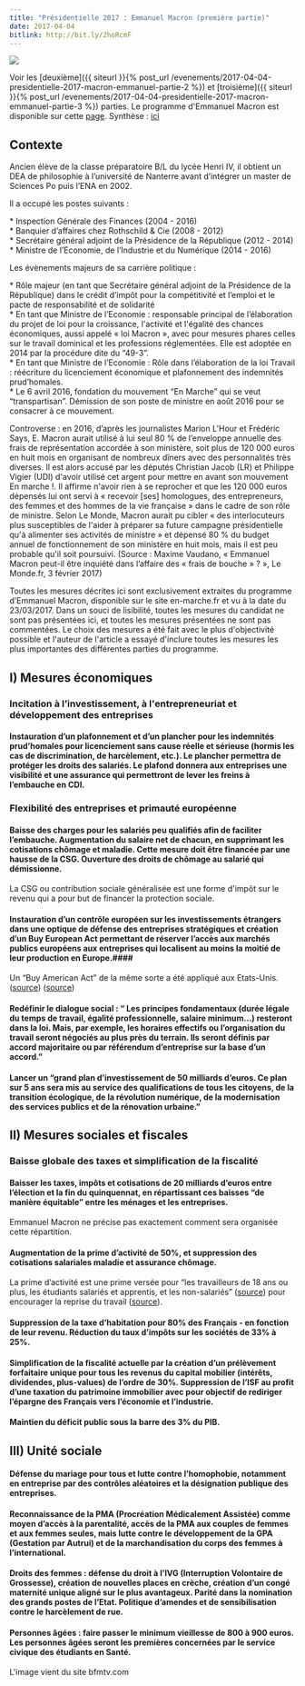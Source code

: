 ```yaml
---
title: "Présidentielle 2017 : Emmanuel Macron (première partie)"
date: 2017-04-04
bitlink: http://bit.ly/2hoRcmF
---
```


<img src="/images/21e61bb6f3f978d3d1c96e89c9d9f.jpeg" style="float: center"/> 

Voir les [deuxième]({{ siteurl }}{% post_url /evenements/2017-04-04-presidentielle-2017-macron-emmanuel-partie-2 %}) et [troisième]({{ siteurl }}{% post_url /evenements/2017-04-04-presidentielle-2017-macron-emmanuel-partie-3 %}) parties. Le programme d'Emmanuel Macron est disponible sur cette [page](http://www.en-marche.fr/emmanuel-macron/le-programme). Synthèse : [ici](http://www.cnewsmatin.fr/politique/2017-03-19/presidentielle-2017-le-programme-demmanuel-macron-744341)

## Contexte ##

Ancien élève de la classe préparatoire B/L du lycée Henri IV, il obtient un DEA de philosophie à l’université de Nanterre avant d’intégrer un master de Sciences Po puis l’ENA en 2002.

Il a occupé les postes suivants :
<p>
* Inspection Générale des Finances (2004 - 2016)<br>
* Banquier d’affaires chez Rothschild & Cie (2008 - 2012)<br>
* Secrétaire général adjoint de la Présidence de la République (2012 - 2014)<br>
* Ministre de l’Economie, de l’Industrie et du Numérique (2014 - 2016)
</p>

Les évènements majeurs de sa carrière politique :

<p>
* Rôle majeur (en tant que Secrétaire général adjoint de la Présidence de la République) dans le crédit d’impôt pour la compétitivité et l’emploi et le pacte de responsabilité et de solidarité<br>
* En tant que Ministre de l’Economie : responsable principal de l’élaboration du projet de loi pour la croissance, l'activité et l'égalité des chances économiques, aussi appelé « loi Macron », avec pour mesures phares celles sur le travail dominical et les professions réglementées. Elle est adoptée en 2014 par la procédure dite du “49-3”.<br>
* En tant que Ministre de l’Economie : Rôle dans l’élaboration de la loi Travail : réécriture du licenciement économique et plafonnement des indemnités prud’homales.<br>
* Le 6 avril 2016, fondation du mouvement “En Marche” qui se veut “transpartisan”. Démission de son poste de ministre en août 2016 pour se consacrer à ce mouvement.
</p>

Controverse : en 2016, d’après les journalistes Marion L’Hour et Frédéric Says, E. Macron aurait utilisé à lui seul 80 % de l’enveloppe annuelle des frais de représentation accordée à son ministère, soit plus de 120 000 euros en huit mois en organisant de nombreux dîners avec des personnalités très diverses. Il est alors accusé par les députés Christian Jacob (LR) et Philippe Vigier (UDI) d'avoir utilisé cet argent pour mettre en avant son mouvement En marche !. Il affirme n'avoir rien à se reprocher et que les 120 000 euros dépensés lui ont servi à « recevoir [ses] homologues, des entrepreneurs, des femmes et des hommes de la vie française » dans le cadre de son rôle de ministre. Selon Le Monde, Macron aurait pu cibler « des interlocuteurs plus susceptibles de l'aider à préparer sa future campagne présidentielle qu'à alimenter ses activités de ministre » et dépensé 80 % du budget annuel de fonctionnement de son ministère en huit mois, mais il est peu probable qu'il soit poursuivi.  (Source : Maxime Vaudano, « Emmanuel Macron peut-il être inquiété dans l’affaire des « frais de bouche » ? », Le Monde.fr,‎ 3 février 2017)

Toutes les mesures décrites ici sont exclusivement extraites du programme d’Emmanuel Macron, disponible sur le site en-marche.fr et vu à la date du 23/03/2017. Dans un souci de lisibilité, toutes les mesures du candidat ne sont pas présentées ici, et toutes les mesures présentées ne sont pas commentées. Le choix des mesures a été fait avec le plus d'objectivité possible et l'auteur de l'article a essayé d'inclure toutes les mesures les plus importantes des différentes parties du programme.

## I) Mesures économiques ##

### Incitation à l’investissement, à l'entrepreneuriat et développement des entreprises

#### Instauration d’un plafonnement et d’un plancher pour les indemnités prud’homales pour licenciement sans cause réelle et sérieuse (hormis les cas de discrimination, de harcèlement, etc.). Le plancher permettra de protéger les droits des salariés. Le plafond donnera aux entreprises une visibilité et une assurance qui permettront de lever les freins à l’embauche en CDI. ####

### Flexibilité des entreprises et primauté européenne ###

#### Baisse des charges pour les salariés peu qualifiés afin de faciliter l’embauche. Augmentation du salaire net de chacun, en supprimant les cotisations chômage et maladie. Cette mesure doit être financée par une hausse de la CSG. Ouverture des droits de chômage au salarié qui démissionne. ####

La CSG ou contribution sociale généralisée est une forme d'impôt sur le revenu qui a pour but de financer la protection sociale.

#### Instauration d’un contrôle européen sur les investissements étrangers dans une optique de défense des entreprises stratégiques et création d’un Buy European Act permettant de réserver l’accès aux marchés publics européens aux entreprises qui localisent au moins la moitié de leur production en Europe.####

Un “Buy American Act” de la même sorte a été appliqué aux Etats-Unis. ([source](http://tempsreel.nouvelobs.com/monde/20120312.OBS3593/buy-american-act-comment-cela-se-passe-outre-atlantique.html)) ([source](http://buy-american-act.com/))

#### Redéfinir le dialogue social : “ Les principes fondamentaux (durée légale du temps de travail, égalité professionnelle, salaire minimum...) resteront dans la loi. Mais, par exemple, les horaires effectifs ou l’organisation du travail seront négociés au plus près du terrain. Ils seront définis par accord majoritaire ou par référendum d’entreprise sur la base d’un accord.” ####

#### Lancer un “grand plan d’investissement de 50 milliards d’euros. Ce plan sur 5 ans sera mis au service des qualifications de tous les citoyens, de la transition écologique, de la révolution numérique, de la modernisation des services publics et de la rénovation urbaine.” ####

## II) Mesures sociales et fiscales ##

### Baisse globale des taxes et simplification de la fiscalité ###

#### Baisser les taxes, impôts et cotisations de 20 milliards d’euros entre l’élection et la fin du quinquennat, en répartissant ces baisses “de manière équitable” entre les ménages et les entreprises. ####

Emmanuel Macron ne précise pas exactement comment sera organisée cette répartition.

#### Augmentation de la prime d’activité de 50%, et suppression des cotisations salariales maladie et assurance chômage. ####

La prime d’activité est une prime versée pour “les travailleurs de 18 ans ou plus, les étudiants salariés et apprentis, et les non-salariés” ([source](https://www.service-public.fr/particuliers/vosdroits/N31477)) pour encourager la reprise du travail  ([source](http://www.gouvernement.fr/argumentaire/prime-d-activite)).

#### Suppression de la taxe d’habitation pour 80% des Français - en fonction de leur revenu. Réduction du taux d’impôts sur les sociétés de 33% à 25%. ####

#### Simplification de la fiscalité actuelle par la création d’un prélèvement forfaitaire unique pour tous les revenus du capital mobilier (intérêts, dividendes, plus-values) de l’ordre de 30%. Suppression de l’ISF au profit d’une taxation du patrimoine immobilier avec pour objectif de rediriger l’épargne des Français vers l’économie et l’industrie. ####

#### Maintien du déficit public sous la barre des 3% du PIB. ####

## III) Unité sociale ##

#### Défense du mariage pour tous et lutte contre l’homophobie, notamment en entreprise par des contrôles aléatoires et la désignation publique des entreprises. ####

#### Reconnaissance de la PMA (Procréation Médicalement Assistée) comme moyen d’accès à la parentalité, accès de la PMA aux couples de femmes et aux femmes seules, mais lutte contre le développement de la GPA (Gestation par Autrui) et de la marchandisation du corps des femmes à l’international. ####

#### Droits des femmes : défense du droit à l’IVG (Interruption Volontaire de Grossesse), création de nouvelles places en crèche, création d’un congé maternité unique aligné sur le plus avantageux. Parité dans la nomination des grands postes de l’Etat. Politique d’amendes et de sensibilisation contre le harcèlement de rue. ####

#### Personnes âgées : faire passer le minimum vieillesse de 800 à 900 euros. Les personnes âgées seront les premières concernées par le service civique des étudiants en Santé. ####

L'image vient du site bfmtv.com

